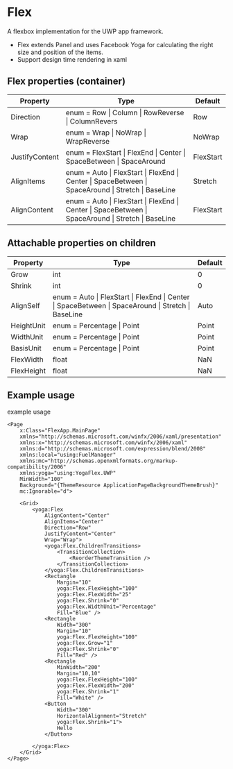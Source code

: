 # Flex
A flexbox implementation for the UWP app framework.

- Flex extends Panel and uses Facebook Yoga for calculating the right size and position of the items.
- Support design time rendering in xaml

## Flex properties (container)

| Property       | Type                                                                                                | Default   |
|----------------|-----------------------------------------------------------------------------------------------------|-----------|
| Direction      | enum = Row \| Column \| RowReverse \| ColumnRevers                                                  | Row       |
| Wrap           | enum = Wrap \| NoWrap \| WrapReverse                                                                | NoWrap    |
| JustifyContent | enum = FlexStart \| FlexEnd \| Center \| SpaceBetween \| SpaceAround                                | FlexStart |
| AlignItems     | enum = Auto \| FlexStart \| FlexEnd \| Center \| SpaceBetween \| SpaceAround \| Stretch \| BaseLine | Stretch   |
| AlignContent   | enum = Auto \| FlexStart \| FlexEnd \| Center \| SpaceBetween \| SpaceAround \| Stretch \| BaseLine | FlexStart |

## Attachable properties on children

| Property   | Type                                                                                                | Default |
|------------|-----------------------------------------------------------------------------------------------------|---------|
| Grow       | int                                                                                                 | 0       |
| Shrink     | int                                                                                                 | 0       |
| AlignSelf  | enum = Auto \| FlexStart \| FlexEnd \| Center \| SpaceBetween \| SpaceAround \| Stretch \| BaseLine | Auto    |
| HeightUnit | enum = Percentage \| Point                                                                          | Point   |
| WidthUnit  | enum = Percentage \| Point                                                                          | Point   |
| BasisUnit  | enum = Percentage \| Point                                                                          | Point   |
| FlexWidth  | float                                                                                               | NaN     |
| FlexHeight | float                                                                                               | NaN     |

## Example usage

example usage
```xaml
<Page
    x:Class="FlexApp.MainPage"
    xmlns="http://schemas.microsoft.com/winfx/2006/xaml/presentation"
    xmlns:x="http://schemas.microsoft.com/winfx/2006/xaml"
    xmlns:d="http://schemas.microsoft.com/expression/blend/2008"
    xmlns:local="using:FuelManager"
    xmlns:mc="http://schemas.openxmlformats.org/markup-compatibility/2006"
    xmlns:yoga="using:YogaFlex.UWP"
    MinWidth="100"
    Background="{ThemeResource ApplicationPageBackgroundThemeBrush}"
    mc:Ignorable="d">

    <Grid>
        <yoga:Flex
            AlignContent="Center"
            AlignItems="Center"
            Direction="Row"
            JustifyContent="Center"
            Wrap="Wrap">
            <yoga:Flex.ChildrenTransitions>
                <TransitionCollection>
                    <ReorderThemeTransition />
                </TransitionCollection>
            </yoga:Flex.ChildrenTransitions>
            <Rectangle
                Margin="10"
                yoga:Flex.FlexHeight="100"
                yoga:Flex.FlexWidth="25"
                yoga:Flex.Shrink="0"
                yoga:Flex.WidthUnit="Percentage"
                Fill="Blue" />
            <Rectangle
                Width="300"
                Margin="10"
                yoga:Flex.FlexHeight="100"
                yoga:Flex.Grow="1"
                yoga:Flex.Shrink="0"
                Fill="Red" />
            <Rectangle
                MinWidth="200"
                Margin="10,10"
                yoga:Flex.FlexHeight="100"
                yoga:Flex.FlexWidth="200"
                yoga:Flex.Shrink="1"
                Fill="White" />
            <Button
                Width="300"
                HorizontalAlignment="Stretch"
                yoga:Flex.Shrink="1">
                Hello
            </Button>

        </yoga:Flex>
    </Grid>
</Page>
```